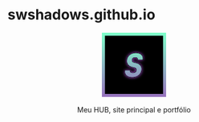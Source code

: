 # swshadows.github.io

<div align="center">

<img src="dist/assets/favicon.svg">

Meu HUB, site principal e portfólio

</div>
